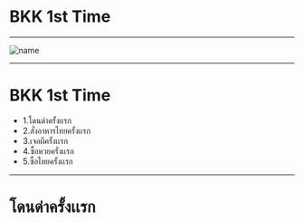 # BKK 1st Time #

---

![name](https://scontent.fkkc2-1.fna.fbcdn.net/v/t1.15752-9/78326865_601446323934668_2973275936260096000_n.png?_nc_cat=111&_nc_eui2=AeHlNvPbKvrAMgvKlnRZDDe12lTIimEc0WbdOiqXBfNaFxu9FehqScipe1NGs3ajBJRga0AGdbb3RTt8zC9PWXtYdBnSxNqM1ECie1I0o3bvFQ&_nc_ohc=usgbaJE-oE4AQlDxBqiqWLqLdKEPhHbYW-Oahsym5_A3Z7m4MvwJF0BDA&_nc_ht=scontent.fkkc2-1.fna&oh=cc8c007d8fc9a55d2b4dafba2f9702b3&oe=5E7CC1E9)

---
# BKK 1st Time #
 - 1.โดนด่าครั้งเเรก
 - 2.สั่งอาหารไทยครั้งเเรก
 - 3.เจอผีครั้งเเรก
 - 4.ซื้อหวยครั้งเเรก
 - 5.ซื้อไทยครั้งเเรก
---
# โดนด่าครั้งเเรก #
